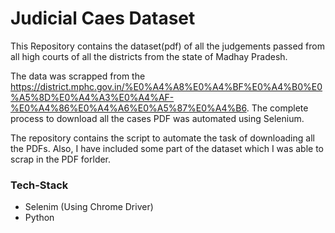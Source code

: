 # Judicial Caes Dataset
This Repository contains the dataset(pdf) of all the judgements passed from all high courts of all the districts from the state of  Madhay Pradesh.

The data was scrapped from the https://district.mphc.gov.in/%E0%A4%A8%E0%A4%BF%E0%A4%B0%E0%A5%8D%E0%A4%A3%E0%A4%AF-%E0%A4%86%E0%A4%A6%E0%A5%87%E0%A4%B6. The complete process to download all the cases PDF was automated using Selenium.

The repository contains the script to automate the task of downloading all the PDFs. Also, I have included some part of the  dataset which I was able to scrap in the PDF forlder. 

### Tech-Stack
- Selenim (Using Chrome Driver)
- Python
